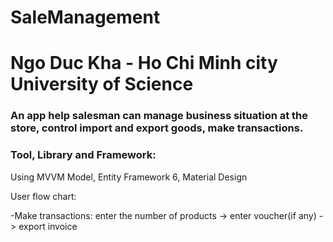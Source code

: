 # SaleManagement
# Ngo Duc Kha - Ho Chi Minh city University of Science
### An app help salesman can manage business situation at the store, control import and export goods, make transactions.
### Tool, Library and Framework:
<p>Using MVVM Model, Entity Framework 6, Material Design</p>
<p>User flow chart:</p>
<p>-Make transactions: enter the number of products -> enter voucher(if any) -> export invoice</p>
